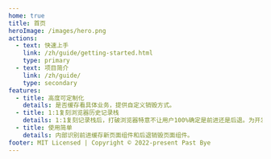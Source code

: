 ```yaml
---
home: true
title: 首页
heroImage: /images/hero.png
actions:
  - text: 快速上手
    link: /zh/guide/getting-started.html
    type: primary
  - text: 项目简介
    link: /zh/guide/
    type: secondary
features:
  - title: 高度可定制化
    details: 是否缓存看具体业务，提供自定义销毁方式。
  - title: 1:1复刻浏览器历史记录栈
    details: 1:1复刻记录栈后，打破浏览器特意不让用户100%确定是前进还是后退。为开发者提供识别该跳转是前进/后退能力。
  - title: 使用简单
    details: 内部识别前进缓存新页面组件和后退销毁页面组件。
footer: MIT Licensed | Copyright © 2022-present Past Bye
---
```

